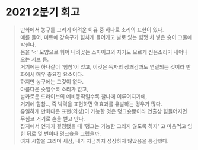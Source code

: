 # 2021 2분기 회고


> 만화에서 농구를 그리기 어려운 이유 중 하나로 소리의 표현이 있다.  
> 예를 들어, 미트에 강속구가 힘차게 들어가고 발로 있는 힘껏 차 넣은 슛이 그물에 박힌다.  
> 몸을 '<' 모양으로 휘어 내려꽂는 스파이크와 자기도 모르게 신음소리가 새어나오는 서브 등.  
> 거기에는 하나같이 '힘참'이 있고, 이것은 독자의 상쾌감과도 연결되는 것이라 만화에서 매우 중요한 요소이다.  
> 하지만 농구에는 그것이 없다.  
> 아름다운 슛일수록 소리가 없고,  
> 날카로운 드라이브의 예비동작일수록 찰나에 이루어지기에,  
> 거기에 힘참.., 즉 박력을 표현하면 역효과를 유발하는 경우가 많다.  
> 유일하게 만화다운 표헌(의성)이 가능한 것은 덩크슛뿐이라 연출상 힘들어지면 무심코 거기로 손을 뻗고 만다.  
> 잡지에서 연재가 결정됐을 때 '덩크는 가능한 그리지 않도록 하자' 고 마음먹고 임한 뒤로 몇 번이나 덩크슛을 그렸을까.  
> 여자 시합을 그리며 새삼, 내가 지금까지 성장하지 않았음을 통감했다.